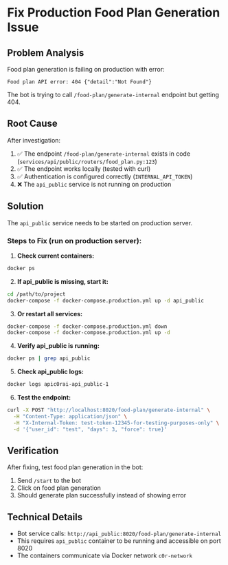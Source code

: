# Fix Production Food Plan Generation Issue

## Problem Analysis
Food plan generation is failing on production with error:
```
Food plan API error: 404 {"detail":"Not Found"}
```

The bot is trying to call `/food-plan/generate-internal` endpoint but getting 404.

## Root Cause
After investigation:
1. ✅ The endpoint `/food-plan/generate-internal` exists in code (`services/api/public/routers/food_plan.py:123`)
2. ✅ The endpoint works locally (tested with curl)
3. ✅ Authentication is configured correctly (`INTERNAL_API_TOKEN`)
4. ❌ The `api_public` service is not running on production

## Solution
The `api_public` service needs to be started on production server.

### Steps to Fix (run on production server):

1. **Check current containers:**
```bash
docker ps
```

2. **If api_public is missing, start it:**
```bash
cd /path/to/project
docker-compose -f docker-compose.production.yml up -d api_public
```

3. **Or restart all services:**
```bash
docker-compose -f docker-compose.production.yml down
docker-compose -f docker-compose.production.yml up -d
```

4. **Verify api_public is running:**
```bash
docker ps | grep api_public
```

5. **Check api_public logs:**
```bash
docker logs apic0rai-api_public-1
```

6. **Test the endpoint:**
```bash
curl -X POST "http://localhost:8020/food-plan/generate-internal" \
  -H "Content-Type: application/json" \
  -H "X-Internal-Token: test-token-12345-for-testing-purposes-only" \
  -d '{"user_id": "test", "days": 3, "force": true}'
```

## Verification
After fixing, test food plan generation in the bot:
1. Send `/start` to the bot
2. Click on food plan generation
3. Should generate plan successfully instead of showing error

## Technical Details
- Bot service calls: `http://api_public:8020/food-plan/generate-internal`
- This requires `api_public` container to be running and accessible on port 8020
- The containers communicate via Docker network `c0r-network`